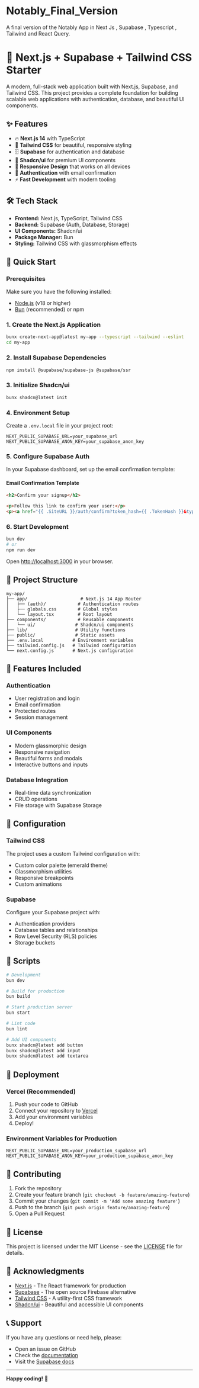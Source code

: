# Notably_Final_Version
A final version of the Notably App in Next Js , Supabase , Typescript , Tailwind and React Query.

# 🚀 Next.js + Supabase + Tailwind CSS Starter

A modern, full-stack web application built with Next.js, Supabase, and Tailwind CSS. This project provides a complete foundation for building scalable web applications with authentication, database, and beautiful UI components.

## ✨ Features

- 🔥 **Next.js 14** with TypeScript
- 💎 **Tailwind CSS** for beautiful, responsive styling
- 🗄️ **Supabase** for authentication and database
- 🎨 **Shadcn/ui** for premium UI components
- 📱 **Responsive Design** that works on all devices
- 🔐 **Authentication** with email confirmation
- ⚡ **Fast Development** with modern tooling

## 🛠️ Tech Stack

- **Frontend:** Next.js, TypeScript, Tailwind CSS
- **Backend:** Supabase (Auth, Database, Storage)
- **UI Components:** Shadcn/ui
- **Package Manager:** Bun
- **Styling:** Tailwind CSS with glassmorphism effects

## 🚀 Quick Start

### Prerequisites

Make sure you have the following installed:
- [Node.js](https://nodejs.org/) (v18 or higher)
- [Bun](https://bun.sh/) (recommended) or npm

### 1. Create the Next.js Application

```bash
bunx create-next-app@latest my-app --typescript --tailwind --eslint
cd my-app
```

### 2. Install Supabase Dependencies

```bash
npm install @supabase/supabase-js @supabase/ssr
```

### 3. Initialize Shadcn/ui

```bash
bunx shadcn@latest init
```

### 4. Environment Setup

Create a `.env.local` file in your project root:

```env
NEXT_PUBLIC_SUPABASE_URL=your_supabase_url
NEXT_PUBLIC_SUPABASE_ANON_KEY=your_supabase_anon_key
```

### 5. Configure Supabase Auth

In your Supabase dashboard, set up the email confirmation template:

#### Email Confirmation Template

```html
<h2>Confirm your signup</h2>

<p>Follow this link to confirm your user:</p>
<p><a href="{{ .SiteURL }}/auth/confirm?token_hash={{ .TokenHash }}&type=signup">Confirm your mail</a></p>
```

### 6. Start Development

```bash
bun dev
# or
npm run dev
```

Open [http://localhost:3000](http://localhost:3000) in your browser.

## 📁 Project Structure

```
my-app/
├── app/                    # Next.js 14 App Router
│   ├── (auth)/            # Authentication routes
│   ├── globals.css        # Global styles
│   └── layout.tsx         # Root layout
├── components/            # Reusable components
│   └── ui/               # Shadcn/ui components
├── lib/                  # Utility functions
├── public/               # Static assets
├── .env.local           # Environment variables
├── tailwind.config.js   # Tailwind configuration
└── next.config.js       # Next.js configuration
```

## 🎨 Features Included

### Authentication
- User registration and login
- Email confirmation
- Protected routes
- Session management

### UI Components
- Modern glassmorphic design
- Responsive navigation
- Beautiful forms and modals
- Interactive buttons and inputs

### Database Integration
- Real-time data synchronization
- CRUD operations
- File storage with Supabase Storage

## 🔧 Configuration

### Tailwind CSS

The project uses a custom Tailwind configuration with:
- Custom color palette (emerald theme)
- Glassmorphism utilities
- Responsive breakpoints
- Custom animations

### Supabase

Configure your Supabase project with:
- Authentication providers
- Database tables and relationships
- Row Level Security (RLS) policies
- Storage buckets

## 📝 Scripts

```bash
# Development
bun dev

# Build for production
bun build

# Start production server
bun start

# Lint code
bun lint

# Add UI components
bunx shadcn@latest add button
bunx shadcn@latest add input
bunx shadcn@latest add textarea
```

## 🚢 Deployment

### Vercel (Recommended)

1. Push your code to GitHub
2. Connect your repository to [Vercel](https://vercel.com)
3. Add your environment variables
4. Deploy!

### Environment Variables for Production

```env
NEXT_PUBLIC_SUPABASE_URL=your_production_supabase_url
NEXT_PUBLIC_SUPABASE_ANON_KEY=your_production_supabase_anon_key
```

## 🤝 Contributing

1. Fork the repository
2. Create your feature branch (`git checkout -b feature/amazing-feature`)
3. Commit your changes (`git commit -m 'Add some amazing feature'`)
4. Push to the branch (`git push origin feature/amazing-feature`)
5. Open a Pull Request

## 📄 License

This project is licensed under the MIT License - see the [LICENSE](LICENSE) file for details.

## 🙏 Acknowledgments

- [Next.js](https://nextjs.org/) - The React framework for production
- [Supabase](https://supabase.com/) - The open source Firebase alternative
- [Tailwind CSS](https://tailwindcss.com/) - A utility-first CSS framework
- [Shadcn/ui](https://ui.shadcn.com/) - Beautiful and accessible UI components

## 📞 Support

If you have any questions or need help, please:
- Open an issue on GitHub
- Check the [documentation](https://nextjs.org/docs)
- Visit the [Supabase docs](https://supabase.com/docs)

---

**Happy coding!** 🎉

